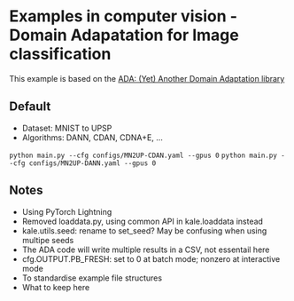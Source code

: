 # Examples in computer vision - Domain Adapatation for Image classification

This example is based on the [ADA: (Yet) Another Domain Adaptation library](https://github.com/criteo-research/pytorch-ada)

## Default

* Dataset: MNIST to UPSP
* Algorithms: DANN, CDAN, CDNA+E, ...

`python main.py --cfg configs/MN2UP-CDAN.yaml --gpus 0`
`python main.py --cfg configs/MN2UP-DANN.yaml --gpus 0`

## Notes

* Using PyTorch Lightning
* Removed loaddata.py, using common API in kale.loaddata instead
* kale.utils.seed: rename to set_seed? May be confusing when using multipe seeds
* The ADA code will write multiple results in a CSV, not essentail here
* cfg.OUTPUT.PB_FRESH: set to 0 at batch mode; nonzero at interactive mode
* To standardise example file structures
* What to keep here
